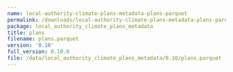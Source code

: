 ```yaml
---
name: local-authority-climate-plans-metadata-plans-parquet
permalink: /downloads/local-authority-climate-plans-metadata-plans-parquet/0_10
package: local_authority_climate_plans_metadata
title: plans
filename: plans.parquet
version: '0.10'
full_version: 0.10.0
file: /data/local_authority_climate_plans_metadata/0.10/plans.parquet
---
```

